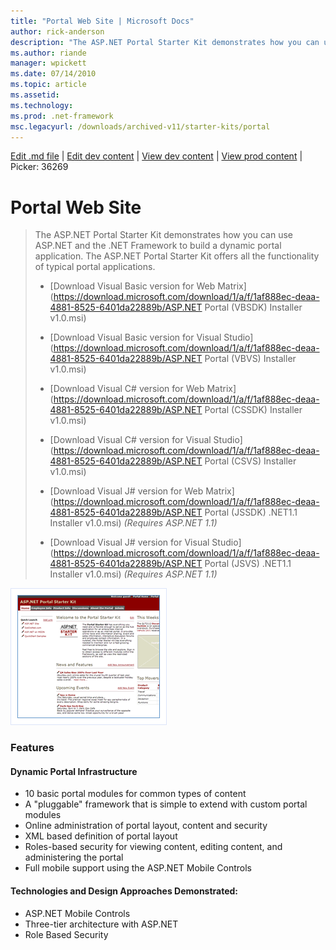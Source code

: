 ```yaml
---
title: "Portal Web Site | Microsoft Docs"
author: rick-anderson
description: "The ASP.NET Portal Starter Kit demonstrates how you can use ASP.NET and the .NET Framework to build a dynamic portal application. The ASP.NET Portal Starter..."
ms.author: riande
manager: wpickett
ms.date: 07/14/2010
ms.topic: article
ms.assetid: 
ms.technology: 
ms.prod: .net-framework
msc.legacyurl: /downloads/archived-v11/starter-kits/portal
---
```

[Edit .md file](C:\Projects\msc\dev\Msc.Www\Web.ASP\App_Data\github\downloads\archived-v11\starter-kits\portal.md) | [Edit dev content](http://www.aspdev.net/umbraco#/content/content/edit/36269) | [View dev content](http://docs.aspdev.net/tutorials/downloads/archived-v11/starter-kits/portal.html) | [View prod content](http://www.asp.net/downloads/archived-v11/starter-kits/portal) | Picker: 36269

Portal Web Site
====================
> The ASP.NET Portal Starter Kit demonstrates how you can use ASP.NET and the .NET Framework to build a dynamic portal application. The ASP.NET Portal Starter Kit offers all the functionality of typical portal applications.
> 
> - [Download Visual Basic version for Web Matrix](https://download.microsoft.com/download/1/a/f/1af888ec-deaa-4881-8525-6401da22889b/ASP.NET Portal (VBSDK) Installer v1.0.msi)
> - [Download Visual Basic version for Visual Studio](https://download.microsoft.com/download/1/a/f/1af888ec-deaa-4881-8525-6401da22889b/ASP.NET Portal (VBVS) Installer v1.0.msi)
> 
> - [Download Visual C# version for Web Matrix](https://download.microsoft.com/download/1/a/f/1af888ec-deaa-4881-8525-6401da22889b/ASP.NET Portal (CSSDK) Installer v1.0.msi)
> - [Download Visual C# version for Visual Studio](https://download.microsoft.com/download/1/a/f/1af888ec-deaa-4881-8525-6401da22889b/ASP.NET Portal (CSVS) Installer v1.0.msi)
> 
> - [Download Visual J# version for Web Matrix](https://download.microsoft.com/download/1/a/f/1af888ec-deaa-4881-8525-6401da22889b/ASP.NET Portal (JSSDK) .NET1.1 Installer v1.0.msi) *(Requires ASP.NET 1.1)*
> - [Download Visual J# version for Visual Studio](https://download.microsoft.com/download/1/a/f/1af888ec-deaa-4881-8525-6401da22889b/ASP.NET Portal (JSVS) .NET1.1 Installer v1.0.msi) *(Requires ASP.NET 1.1)*


![Portal Web Site](portal/_static/image1.png)


### Features

#### Dynamic Portal Infrastructure

- 10 basic portal modules for common types of content
- A "pluggable" framework that is simple to extend with custom portal modules
- Online administration of portal layout, content and security
- XML based definition of portal layout
- Roles-based security for viewing content, editing content, and administering the portal
- Full mobile support using the ASP.NET Mobile Controls

#### Technologies and Design Approaches Demonstrated:

- ASP.NET Mobile Controls
- Three-tier architecture with ASP.NET
- Role Based Security